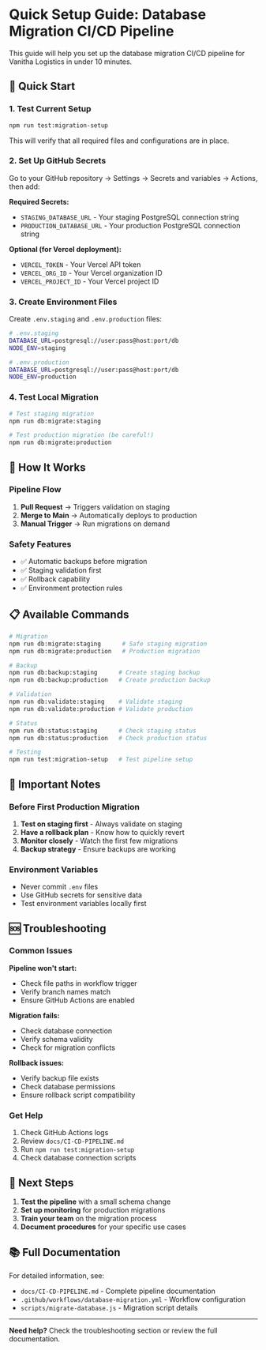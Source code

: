 # Quick Setup Guide: Database Migration CI/CD Pipeline

This guide will help you set up the database migration CI/CD pipeline for Vanitha Logistics in under 10 minutes.

## 🚀 Quick Start

### 1. Test Current Setup
```bash
npm run test:migration-setup
```

This will verify that all required files and configurations are in place.

### 2. Set Up GitHub Secrets

Go to your GitHub repository → Settings → Secrets and variables → Actions, then add:

**Required Secrets:**
- `STAGING_DATABASE_URL` - Your staging PostgreSQL connection string
- `PRODUCTION_DATABASE_URL` - Your production PostgreSQL connection string

**Optional (for Vercel deployment):**
- `VERCEL_TOKEN` - Your Vercel API token
- `VERCEL_ORG_ID` - Your Vercel organization ID
- `VERCEL_PROJECT_ID` - Your Vercel project ID

### 3. Create Environment Files

Create `.env.staging` and `.env.production` files:

```bash
# .env.staging
DATABASE_URL=postgresql://user:pass@host:port/db
NODE_ENV=staging

# .env.production  
DATABASE_URL=postgresql://user:pass@host:port/db
NODE_ENV=production
```

### 4. Test Local Migration

```bash
# Test staging migration
npm run db:migrate:staging

# Test production migration (be careful!)
npm run db:migrate:production
```

## 🔧 How It Works

### Pipeline Flow
1. **Pull Request** → Triggers validation on staging
2. **Merge to Main** → Automatically deploys to production
3. **Manual Trigger** → Run migrations on demand

### Safety Features
- ✅ Automatic backups before migration
- ✅ Staging validation first
- ✅ Rollback capability
- ✅ Environment protection rules

## 📋 Available Commands

```bash
# Migration
npm run db:migrate:staging      # Safe staging migration
npm run db:migrate:production   # Production migration

# Backup
npm run db:backup:staging      # Create staging backup
npm run db:backup:production   # Create production backup

# Validation
npm run db:validate:staging    # Validate staging
npm run db:validate:production # Validate production

# Status
npm run db:status:staging      # Check staging status
npm run db:status:production   # Check production status

# Testing
npm run test:migration-setup   # Test pipeline setup
```

## 🚨 Important Notes

### Before First Production Migration
1. **Test on staging first** - Always validate on staging
2. **Have a rollback plan** - Know how to quickly revert
3. **Monitor closely** - Watch the first few migrations
4. **Backup strategy** - Ensure backups are working

### Environment Variables
- Never commit `.env` files
- Use GitHub secrets for sensitive data
- Test environment variables locally first

## 🆘 Troubleshooting

### Common Issues

**Pipeline won't start:**
- Check file paths in workflow trigger
- Verify branch names match
- Ensure GitHub Actions are enabled

**Migration fails:**
- Check database connection
- Verify schema validity
- Check for migration conflicts

**Rollback issues:**
- Verify backup file exists
- Check database permissions
- Ensure rollback script compatibility

### Get Help
1. Check GitHub Actions logs
2. Review `docs/CI-CD-PIPELINE.md`
3. Run `npm run test:migration-setup`
4. Check database connection scripts

## 🎯 Next Steps

1. **Test the pipeline** with a small schema change
2. **Set up monitoring** for production migrations
3. **Train your team** on the migration process
4. **Document procedures** for your specific use cases

## 📚 Full Documentation

For detailed information, see:
- `docs/CI-CD-PIPELINE.md` - Complete pipeline documentation
- `.github/workflows/database-migration.yml` - Workflow configuration
- `scripts/migrate-database.js` - Migration script details

---

**Need help?** Check the troubleshooting section or review the full documentation.
